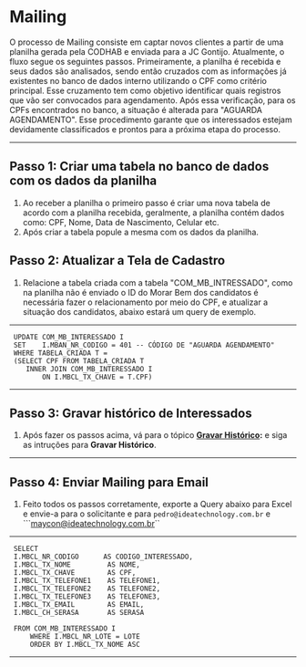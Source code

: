 # **Mailing**

O processo de Mailing consiste em captar novos clientes a partir de uma planilha gerada pela CODHAB e enviada para a JC Gontijo. Atualmente, o fluxo segue os seguintes passos. Primeiramente, a planilha é recebida e seus dados são analisados, sendo então cruzados com as informações já existentes no banco de dados interno utilizando o CPF como critério principal. Esse cruzamento tem como objetivo identificar quais registros que vão ser convocados para agendamento. Após essa verificação, para os CPFs encontrados no banco, a situação é alterada para "AGUARDA AGENDAMENTO". Esse procedimento garante que os interessados estejam devidamente classificados e prontos para a próxima etapa do processo.

---

## **Passo 1: Criar uma tabela no banco de dados com os dados da planilha**
1. Ao receber a planilha o primeiro passo é criar uma nova tabela de acordo com a planilha recebida, geralmente, a planilha contém dados como: CPF, Nome, Data de Nascimento, Celular etc.
2. Após criar a tabela popule a mesma com os dados da planilha.

## **Passo 2: Atualizar  a Tela de Cadastro**
1. Relacione a tabela criada com a tabela "COM_MB_INTRESSADO", como na planilha não é enviado o ID do Morar Bem dos candidatos é necessária fazer o relacionamento por meio do CPF, e atualizar a situação dos candidatos, abaixo estará um query de exemplo.

---

     UPDATE COM_MB_INTERESSADO I
     SET    I.MBAN_NR_CODIGO = 401 -- CÓDIGO DE "AGUARDA AGENDAMENTO"
     WHERE TABELA_CRIADA T =
     (SELECT CPF FROM TABELA_CRIADA T
        INNER JOIN COM_MB_INTERESSADO I
            ON I.MBCL_TX_CHAVE = T.CPF)

---

## **Passo 3: Gravar histórico de Interessados**
1. Após fazer os passos acima, vá para o tópico **[Gravar Histórico](topicos/morar-bem/chamados/gravar-historico.md):** e siga as intruções para **Gravar Histórico**.

---

## **Passo 4: Enviar Mailing para Email**
1. Feito todos os passos corretamente, exporte a Query abaixo para Excel e envie-a para o solicitante e para ```pedro@ideatechnology.com.br``` e ```maycon@ideatechnology.com.br``

---

     SELECT 
     I.MBCL_NR_CODIGO      AS CODIGO_INTERESSADO,
     I.MBCL_TX_NOME         AS NOME, 
     I.MBCL_TX_CHAVE        AS CPF,
     I.MBCL_TX_TELEFONE1    AS TELEFONE1,
     I.MBCL_TX_TELEFONE2    AS TELEFONE2,
     I.MBCL_TX_TELEFONE3    AS TELEFONE3,
     I.MBCL_TX_EMAIL        AS EMAIL,
     I.MBCL_CH_SERASA       AS SERASA

     FROM COM_MB_INTERESSADO I
         WHERE I.MBCL_NR_LOTE = LOTE
         ORDER BY I.MBCL_TX_NOME ASC

---